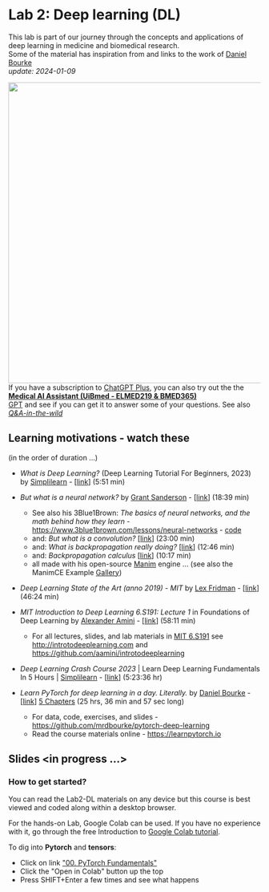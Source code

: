 # Lab 2: Deep learning (DL)

This lab is part of our journey through the concepts and applications of deep learning in medicine and biomedical research.<br>
Some of the material has inspiration from and links to the work of [Daniel Bourke](https://www.mrdbourke.com/about)<br>
_update: 2024-01-09_

<!-- ![img](../assets/GPT-MedAI.png)<br> -->
<img src="../assets/GPT-MedAI.png" width="600"><br>
If you have a subscription to [ChatGPT Plus](https://openai.com/blog/chatgpt-plus), you can also try out the the [**Medical AI Assistant (UiBmed - ELMED219 & BMED365)**](https://chat.openai.com/g/g-d90dfN17H-medical-ai-assistant-uibmed-elmed219-bmed365) <br> [GPT](https://openai.com/blog/introducing-gpts) and see if you can get it to answer some of your questions. See also [_Q&A-in-the-wild_](./Q&A-in-the-wild.md)

## Learning motivations - watch these
(in the order of duration ...)

- _What is Deep Learning?_ (Deep Learning Tutorial For Beginners, 2023) by [Simplilearn](https://www.simplilearn.com)   -  [[link](https://youtu.be/6M5VXKLf4D4?si=L87yONRHjlTJMo0F)] (5:51 min)

- _But what is a neural network?_ by  [Grant Sanderson](https://www.3blue1brown.com/about) - [[link](https://youtu.be/aircAruvnKk?si=t_bPXdX1Zh0Z2VoC)] (18:39 min)
  - See also his 3Blue1Brown: _The basics of neural networks, and the math behind how they learn_ - https://www.3blue1brown.com/lessons/neural-networks - [code](https://github.com/3b1b/videos/blob/master/_2017/nn/part1.py)
  - and: _But what is a convolution?_ [[link](https://youtu.be/KuXjwB4LzSA?si=g1s-zIR-s2twmef1)]  (23:00 min)
  - and: _What is backpropagation really doing?_ [[link](https://youtu.be/Ilg3gGewQ5U?si=lM1N5rNZi6WGS8hW)] (12:46 min)
  - and: _Backpropagation calculus_ [[link](https://youtu.be/tIeHLnjs5U8?si=2TLpjbvcW9RgoejJ)] (10:17 min)
  - all made with his open-source [Manim](https://github.com/3b1b/manim) engine ... (see also the ManimCE Example [Gallery](https://docs.manim.community/en/stable/examples.html)) 
  
- _Deep Learning State of the Art (anno 2019) - MIT_ by [Lex Fridman](https://en.wikipedia.org/wiki/Lex_Fridman) -  [[link](https://youtu.be/53YvP6gdD7U?si=xZegsW0rVFKz6lG7)] (46:24 min)

- _MIT Introduction to Deep Learning 6.S191: Lecture 1_ in Foundations of Deep Learning by [Alexander Amini](https://www.mit.edu/~amini)  - [[link](https://youtu.be/QDX-1M5Nj7s?si=3W467sl_b08ad-YR)] (58:11 min)
    - For all lectures, slides, and lab materials in [MIT 6.S191](https://twitter.com/MITDeepLearning) see http://introtodeeplearning.com and https://github.com/aamini/introtodeeplearning
      
- _Deep Learning Crash Course 2023_ | Learn Deep Learning Fundamentals In 5 Hours | [Simplilearn](https://www.simplilearn.com) -   [[link](https://youtu.be/CzBLfz89_60?si=M779kWYSnmQVgMwm)] (5:23:36 hr)

- _Learn PyTorch for deep learning in a day. Literally._ by [Daniel Bourke](https://www.mrdbourke.com/about) - [[link](https://youtu.be/Z_ikDlimN6A?si=TD1dob4O3dp0XjLE)] [5 Chapters](https://www.mrdbourke.com/pytorch-in-a-day) (25 hrs, 36 min and 57 sec long) 
    - For data, code, exercises, and slides  - https://github.com/mrdbourke/pytorch-deep-learning
    -  Read the course materials online - https://learnpytorch.io
      
## Slides <in progress ...>

<!--
<a href="https://docs.google.com/presentation/d/e/2PACX-1vREHZA9OSvQa2fOGGDikHF_gDZz0tzgaARVmsjXq7xjFlwDDlkmMSDEvZ5Sa9GflbTybFJLQ3IqltjR/pub?start=false&loop=false&delayms=3000"><img src="assets/lab0-slides.png"></a>
-->

### How to get started?

You can read the Lab2-DL materials on any device but this course is best viewed and coded along within a desktop browser.

For the hands-on Lab, Google Colab can be used. If you have no experience with it, go through the free Introduction to [Google Colab tutorial](https://colab.research.google.com/notebooks/basic_features_overview.ipynb).

To dig into **Pytorch** and **tensors**:

- Click on link ["00. PyTorch Fundamentals"](https://www.learnpytorch.io/00_pytorch_fundamentals)
- Click the "Open in Colab" button up the top
- Press SHIFT+Enter a few times and see what happens

